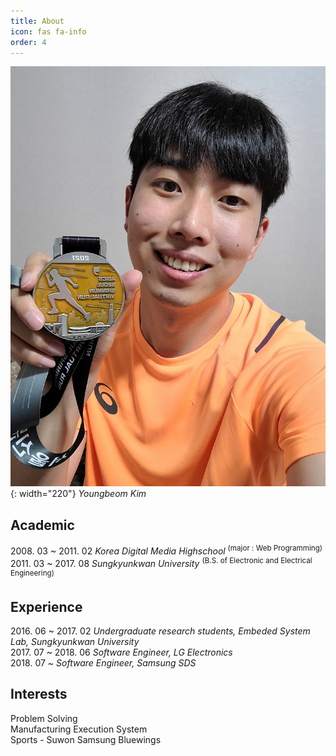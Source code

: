 ```yaml
---
title: About
icon: fas fa-info
order: 4
---
```

![onlypearson](/assets/img/onlypearson_about.jpeg){: width="220"}
_Youngbeom Kim_
## Academic
2008\. 03 ~ 2011. 02  *Korea Digital Media Highschool* <sup>(major : Web Programming)</sup>  
2011\. 03 ~ 2017. 08 *Sungkyunkwan University* <sup>(B.S. of Electronic and Electrical Engineering)</sup>  

## Experience
2016\. 06 ~ 2017. 02 *Undergraduate research students, Embeded System Lab, Sungkyunkwan University*  
2017\. 07 ~ 2018. 06 *Software Engineer, LG Electronics*  
2018\. 07 ~ *Software Engineer, Samsung SDS*

## Interests
Problem Solving  
Manufacturing Execution System  
Sports - Suwon Samsung Bluewings